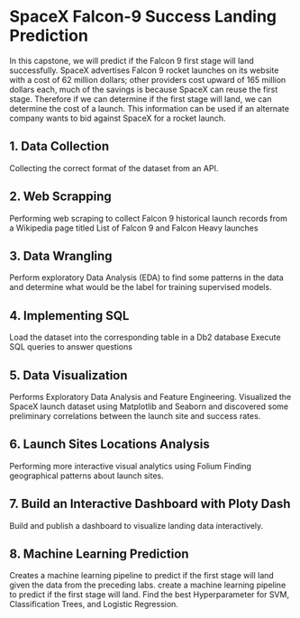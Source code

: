 # SpaceX Falcon-9 Success Landing Prediction

In this capstone, we will predict if the Falcon 9 first stage will land successfully. SpaceX advertises Falcon 9 rocket launches on its website with a cost of 62 million dollars; other providers cost upward of 165 million dollars each, much of the savings is because SpaceX can reuse the first stage. Therefore if we can determine if the first stage will land, we can determine the cost of a launch. This information can be used if an alternate company wants to bid against SpaceX for a rocket launch.

## 1. Data Collection
Collecting the correct format of the dataset from an API.

## 2. Web Scrapping
Performing web scraping to collect Falcon 9 historical launch records from a Wikipedia page titled List of Falcon 9 and Falcon Heavy launches

## 3. Data Wrangling
Perform exploratory Data Analysis (EDA) to find some patterns in the data and determine what would be the label for training supervised models.

## 4. Implementing SQL
Load the dataset into the corresponding table in a Db2 database
Execute SQL queries to answer questions

## 5. Data Visualization
Performs Exploratory Data Analysis and Feature Engineering.
Visualized the SpaceX launch dataset using Matplotlib and Seaborn and discovered some preliminary correlations between the launch site and success rates.

## 6. Launch Sites Locations Analysis
Performing more interactive visual analytics using Folium
Finding geographical patterns about launch sites.

## 7. Build an Interactive Dashboard with Ploty Dash
Build and publish a dashboard to visualize landing data interactively.

## 8. Machine Learning Prediction
Creates a machine learning pipeline to predict if the first stage will land given the data from the preceding labs.
create a machine learning pipeline to predict if the first stage will land.
Find the best Hyperparameter for SVM, Classification Trees, and Logistic Regression.





 
